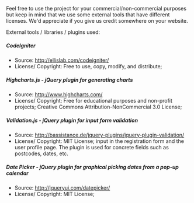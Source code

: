 Feel free to use the project for your commercial/non-commercial purposes but keep in mind that we use some external tools that have different licenses.
We'd appreciate if you give us credit somewhere on your website.

External tools / libraries / plugins used:

##### CodeIgniter
- Source: http://ellislab.com/codeigniter/
- License/ Copyright: Free to use, copy, modify, and distribute;

##### Highcharts.js - jQuery plugin for generating charts
- Source: http://www.highcharts.com/ 
- License/ Copyright: Free for educational purposes and non-profit projects; Creative Commons Attribution-NonCommercial 3.0 License;

##### Validation.js - jQuery plugin for input form validation
- Source: http://bassistance.de/jquery-plugins/jquery-plugin-validation/ 
- License/ Copyright: MIT License; input in the registration form and the user profile page. The plugin is used for concrete fields such as postcodes, dates, etc.

##### Date Picker - jQuery plugin for graphical picking dates from a pop-up calendar
- Source: http://jqueryui.com/datepicker/
- License/ Copyright: MIT License;
